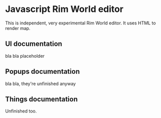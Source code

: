 Javascript Rim World editor
=======

This is independent, very experimental Rim World editor. It uses HTML to render map.

UI documentation
----------------

bla bla placeholder

Popups documentation
-------------------

bla bla, they're unfinished anyway

Things documentation
--------------------

Unfinished too.
